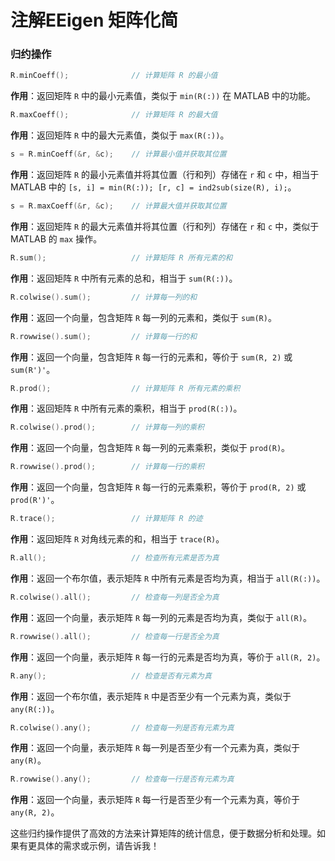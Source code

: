 # 注解EEigen 矩阵化简

### 归约操作

```cpp
R.minCoeff();              // 计算矩阵 R 的最小值
```

**作用**：返回矩阵 `R` 中的最小元素值，类似于 `min(R(:))` 在 MATLAB 中的功能。

```cpp
R.maxCoeff();              // 计算矩阵 R 的最大值
```

**作用**：返回矩阵 `R` 中的最大元素值，类似于 `max(R(:))`。

```cpp
s = R.minCoeff(&r, &c);    // 计算最小值并获取其位置
```

**作用**：返回矩阵 `R` 的最小元素值并将其位置（行和列）存储在 `r` 和 `c` 中，相当于 MATLAB 中的 `[s, i] = min(R(:)); [r, c] = ind2sub(size(R), i);`。

```cpp
s = R.maxCoeff(&r, &c);    // 计算最大值并获取其位置
```

**作用**：返回矩阵 `R` 的最大元素值并将其位置（行和列）存储在 `r` 和 `c` 中，类似于 MATLAB 的 `max` 操作。

```cpp
R.sum();                   // 计算矩阵 R 所有元素的和
```

**作用**：返回矩阵 `R` 中所有元素的总和，相当于 `sum(R(:))`。

```cpp
R.colwise().sum();         // 计算每一列的和
```

**作用**：返回一个向量，包含矩阵 `R` 每一列的元素和，类似于 `sum(R)`。

```cpp
R.rowwise().sum();         // 计算每一行的和
```

**作用**：返回一个向量，包含矩阵 `R` 每一行的元素和，等价于 `sum(R, 2)` 或 `sum(R')'`。

```cpp
R.prod();                  // 计算矩阵 R 所有元素的乘积
```

**作用**：返回矩阵 `R` 中所有元素的乘积，相当于 `prod(R(:))`。

```cpp
R.colwise().prod();        // 计算每一列的乘积
```

**作用**：返回一个向量，包含矩阵 `R` 每一列的元素乘积，类似于 `prod(R)`。

```cpp
R.rowwise().prod();        // 计算每一行的乘积
```

**作用**：返回一个向量，包含矩阵 `R` 每一行的元素乘积，等价于 `prod(R, 2)` 或 `prod(R')'`。

```cpp
R.trace();                 // 计算矩阵 R 的迹
```

**作用**：返回矩阵 `R` 对角线元素的和，相当于 `trace(R)`。

```cpp
R.all();                   // 检查所有元素是否为真
```

**作用**：返回一个布尔值，表示矩阵 `R` 中所有元素是否均为真，相当于 `all(R(:))`。

```cpp
R.colwise().all();         // 检查每一列是否全为真
```

**作用**：返回一个向量，表示矩阵 `R` 每一列的元素是否均为真，类似于 `all(R)`。

```cpp
R.rowwise().all();         // 检查每一行是否全为真
```

**作用**：返回一个向量，表示矩阵 `R` 每一行的元素是否均为真，等价于 `all(R, 2)`。

```cpp
R.any();                   // 检查是否有元素为真
```

**作用**：返回一个布尔值，表示矩阵 `R` 中是否至少有一个元素为真，类似于 `any(R(:))`。

```cpp
R.colwise().any();         // 检查每一列是否有元素为真
```

**作用**：返回一个向量，表示矩阵 `R` 每一列是否至少有一个元素为真，类似于 `any(R)`。

```cpp
R.rowwise().any();         // 检查每一行是否有元素为真
```

**作用**：返回一个向量，表示矩阵 `R` 每一行是否至少有一个元素为真，等价于 `any(R, 2)`。

这些归约操作提供了高效的方法来计算矩阵的统计信息，便于数据分析和处理。如果有更具体的需求或示例，请告诉我！
